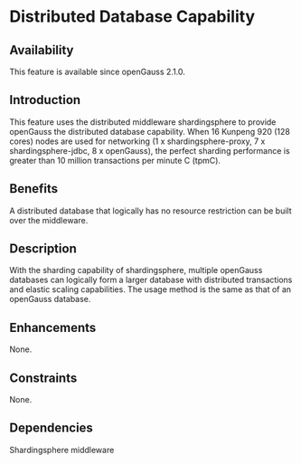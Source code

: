 # Distributed Database Capability<a name="EN-US_TOPIC_0000001220467648"></a>

## Availability<a name="section135316597815"></a>

This feature is available since openGauss 2.1.0.

## Introduction<a name="section179114112911"></a>

This feature uses the distributed middleware shardingsphere to provide openGauss the distributed database capability. When 16 Kunpeng 920 \(128 cores\) nodes are used for networking \(1 x shardingsphere-proxy, 7 x shardingsphere-jdbc, 8 x openGauss\), the perfect sharding performance is greater than 10 million transactions per minute C \(tpmC\).

## Benefits<a name="section121868185910"></a>

A distributed database that logically has no resource restriction can be built over the middleware.

## Description<a name="section3804421498"></a>

With the sharding capability of shardingsphere, multiple openGauss databases can logically form a larger database with distributed transactions and elastic scaling capabilities. The usage method is the same as that of an openGauss database.

## Enhancements<a name="section18502924493"></a>

None.

## Constraints<a name="section139558268916"></a>

None.

## Dependencies<a name="section1559552916919"></a>

Shardingsphere middleware

